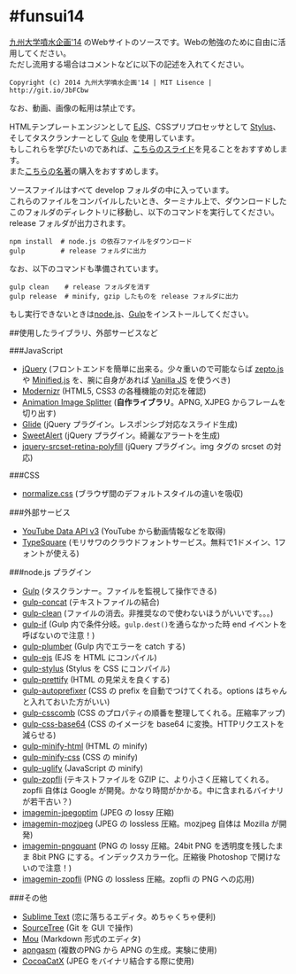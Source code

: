 #funsui14
======

[九州大学噴水企画'14] のWebサイトのソースです。Webの勉強のために自由に活用してください。  
ただし流用する場合はコメントなどに以下の記述を入れてください。

`Copyright (c) 2014 九州大学噴水企画'14 | MIT Lisence | http://git.io/JbFCbw`

なお、動画、画像の転用は禁止です。

HTMLテンプレートエンジンとして [EJS]、CSSプリプロセッサとして [Stylus]、そしてタスクランナーとして [Gulp] を使用しています。  
もしこれらを学びたいのであれば、[こちらのスライド](http://www.slideshare.net/yutoyoshinari/ss-37936903 "フロントエンドの効率化")を見ることをおすすめします。  
また[こちらの名著](http://www.amazon.co.jp/gp/product/4774165786/ref=as_li_qf_sp_asin_tl?ie=UTF8&camp=247&creative=1211&creativeASIN=4774165786&linkCode=as2&tag=kimamass-22 "フロントエンドエンジニア養成読本 [HTML、CSS、JavaScriptの基本から現場で役立つ技術まで満載! ]")の購入をおすすめします。

ソースファイルはすべて develop フォルダの中に入っています。  
これらのファイルをコンパイルしたいとき、ターミナル上で、ダウンロードしたこのフォルダのディレクトリに移動し、以下のコマンドを実行してください。  
release フォルダが出力されます。　　

    npm install  # node.js の依存ファイルをダウンロード
    gulp         # release フォルダに出力

なお、以下のコマンドも準備されています。  

    gulp clean    # release フォルダを消す
    gulp release  # minify, gzip したものを release フォルダに出力

もし実行できないときは[node.js]、[Gulp]をインストールしてください。

##使用したライブラリ、外部サービスなど

###JavaScript

* [jQuery] \(フロントエンドを簡単に出来る。少々重いので可能ならば [zepto.js] や [Minified.js] を、腕に自身があれば [Vanilla JS] を使うべき)  
* [Modernizr] \(HTML5, CSS3 の各種機能の対応を確認)  
* [Animation Image Splitter] \(**自作ライブラリ**。APNG, XJPEG からフレームを切り出す)  
* [Glide] \(jQuery プラグイン。レスポンシブ対応なスライド生成)  
* [SweetAlert] \(jQuery プラグイン。綺麗なアラートを生成)  
* [jquery-srcset-retina-polyfill] \(jQuery プラグイン。img タグの srcset の対応)  

###CSS

* [normalize.css] \(ブラウザ間のデフォルトスタイルの違いを吸収)  

###外部サービス

* [YouTube Data API v3] \(YouTube から動画情報などを取得)  
* [TypeSquare]  \(モリサワのクラウドフォントサービス。無料で1ドメイン、1フォントが使える)  

###node.js プラグイン

* [Gulp] \(タスクランナー。ファイルを監視して操作できる)  
* [gulp-concat] \(テキストファイルの結合)  
* [gulp-clean] \(ファイルの消去。非推奨なので使わないほうがいいです。。。)  
* [gulp-if] \(Gulp 内で条件分岐。`gulp.dest()`を通らなかった時 end イベントを呼ばないので注意！)  
* [gulp-plumber] \(Gulp 内でエラーを catch する)   
* [gulp-ejs] \(EJS を HTML にコンパイル)  
* [gulp-stylus] \(Stylus を CSS にコンパイル)  
* [gulp-prettify] \(HTML の見栄えを良くする)  
* [gulp-autoprefixer] \(CSS の prefix を自動でつけてくれる。options はちゃんと入れておいた方がいい)  
* [gulp-csscomb] \(CSS のプロパティの順番を整理してくれる。圧縮率アップ)  
* [gulp-css-base64] \(CSS のイメージを base64 に変換。HTTPリクエストを減らせる)  
* [gulp-minify-html] \(HTML の minify)  
* [gulp-minify-css] \(CSS の minify)  
* [gulp-uglify] \(JavaScript の minify)  
* [gulp-zopfli] \(テキストファイルを GZIP に、より小さく圧縮してくれる。zopfli 自体は Google が開発。かなり時間がかかる。中に含まれるバイナリが若干古い？)   
* [imagemin-jpegoptim] \(JPEG の lossy 圧縮)  
* [imagemin-mozjpeg] \(JPEG の lossless 圧縮。mozjpeg 自体は Mozilla が開発)  
* [imagemin-pngquant] \(PNG の lossy 圧縮。24bit PNG を透明度を残したまま 8bit PNG にする。インデックスカラー化。圧縮後 Photoshop で開けないので注意！)  
* [imagemin-zopfli] \(PNG の lossless 圧縮。zopfli の PNG への応用)  

###その他

* [Sublime Text] \(恋に落ちるエディタ。めちゃくちゃ便利)  
* [SourceTree] \(Git を GUI で操作)  
* [Mou] \(Markdown 形式のエディタ)  
* [apngasm] \(複数のPNG から APNG の生成。実験に使用)  
* [CocoaCatX] \(JPEG をバイナリ結合する際に使用)


[九州大学噴水企画'14]: http://www.design.kyushu-u.ac.jp/~festival/2014/funsui/ "九州大学噴水企画'14"

[EJS]: http://www.embeddedjs.com/ "EJS - JavaScript Templates"
[Stylus]: http://learnboost.github.io/stylus/ "Stylus — expressive, robust, feature-rich CSS preprocessor"
[Gulp]: http://gulpjs.com/ "gulp.js - the streaming build system"
[node.js]: http://nodejs.org/ "node.js"

[jQuery]: http://jquery.com/
[Zepto.js]: http://zeptojs.com/
[Minified.js]: http://minifiedjs.com/
[Vanilla JS]: http://vanilla-js.com/

[Glide]: http://jedrzejchalubek.com/glide/
[jquery-srcset-retina-polyfill]: https://github.com/jcampbell1/jquery-srcset-retina-polyfill
[SweetAlert]: http://tristanedwards.me/sweetalert
[Modernizr]: http://modernizr.com/
[Animation Image Splitter]: https://github.com/petamoriken/AISplitter
[normalize.css]: http://necolas.github.io/normalize.css/

[YouTube Data API v3]: https://developers.google.com/youtube/v3/
[TypeSquare]: http://typesquare.com/

[gulp-concat]: https://www.npmjs.org/package/gulp-concat
[gulp-clean]: https://www.npmjs.org/package/gulp-clean
[gulp-if]: https://www.npmjs.org/package/gulp-if
[gulp-plumber]: https://www.npmjs.org/package/gulp-plumber
[gulp-ejs]: https://www.npmjs.org/package/gulp-ejs
[gulp-stylus]: https://www.npmjs.org/package/gulp-stylus
[gulp-prettify]: https://www.npmjs.org/package/gulp-prettify
[gulp-autoprefixer]: https://www.npmjs.org/package/gulp-autoprefixer
[gulp-csscomb]: https://www.npmjs.org/package/gulp-csscomb
[gulp-css-base64]: https://www.npmjs.org/package/gulp-css-base64
[gulp-minify-html]: https://www.npmjs.org/package/gulp-minify-html
[gulp-minify-css]: https://www.npmjs.org/package/gulp-minify-css
[gulp-uglify]: https://www.npmjs.org/package/gulp-uglify
[gulp-zopfli]: https://www.npmjs.org/package/gulp-zopfli

[imagemin-jpegoptim]: https://www.npmjs.org/package/imagemin-jpegoptim
[imagemin-mozjpeg]: https://www.npmjs.org/package/imagemin-mozjpeg
[imagemin-pngquant]: https://www.npmjs.org/package/imagemin-pngquant
[imagemin-zopfli]: https://www.npmjs.org/package/imagemin-zopfli

[Sublime Text]: http://www.sublimetext.com/
[SourceTree]: http://www.sourcetreeapp.com/
[Mou]: http://25.io/mou/
[apngasm]: https://github.com/apngasm/apngasm
[CocoaCatX]: http://www5.wind.ne.jp/miko/mac_soft/cocoa_cat_x/